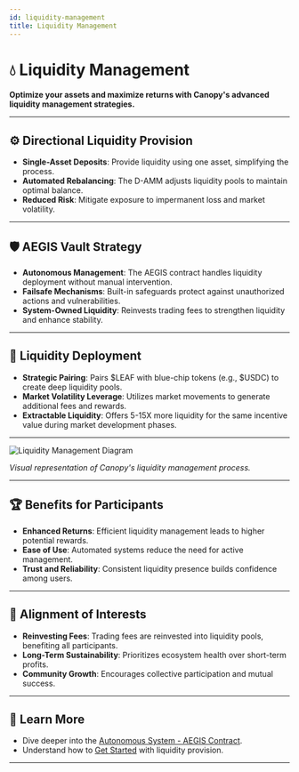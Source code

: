 ```yaml
---
id: liquidity-management
title: Liquidity Management
---
```


# 💧 Liquidity Management

**Optimize your assets and maximize returns with Canopy's advanced liquidity management strategies.**

---

## ⚙️ **Directional Liquidity Provision**

- **Single-Asset Deposits**: Provide liquidity using one asset, simplifying the process.
- **Automated Rebalancing**: The D-AMM adjusts liquidity pools to maintain optimal balance.
- **Reduced Risk**: Mitigate exposure to impermanent loss and market volatility.

---

## 🛡️ **AEGIS Vault Strategy**

- **Autonomous Management**: The AEGIS contract handles liquidity deployment without manual intervention.
- **Failsafe Mechanisms**: Built-in safeguards protect against unauthorized actions and vulnerabilities.
- **System-Owned Liquidity**: Reinvests trading fees to strengthen liquidity and enhance stability.

---

## 🔄 **Liquidity Deployment**

- **Strategic Pairing**: Pairs $LEAF with blue-chip tokens (e.g., $USDC) to create deep liquidity pools.
- **Market Volatility Leverage**: Utilizes market movements to generate additional fees and rewards.
- **Extractable Liquidity**: Offers 5-15X more liquidity for the same incentive value during market development phases.

---

![Liquidity Management Diagram](../assets/images/liquidity-management-diagram.png)

*Visual representation of Canopy's liquidity management process.*

---

## 🏆 **Benefits for Participants**

- **Enhanced Returns**: Efficient liquidity management leads to higher potential rewards.
- **Ease of Use**: Automated systems reduce the need for active management.
- **Trust and Reliability**: Consistent liquidity presence builds confidence among users.

---

## 🤝 **Alignment of Interests**

- **Reinvesting Fees**: Trading fees are reinvested into liquidity pools, benefiting all participants.
- **Long-Term Sustainability**: Prioritizes ecosystem health over short-term profits.
- **Community Growth**: Encourages collective participation and mutual success.

---

## 📖 **Learn More**

- Dive deeper into the [Autonomous System - AEGIS Contract](../autonomous-system-aegis-contract/autonomous-nature-and-decision-making.md).
- Understand how to [Get Started](../getting-started/for-liquidity-providers.md) with liquidity provision.

---
